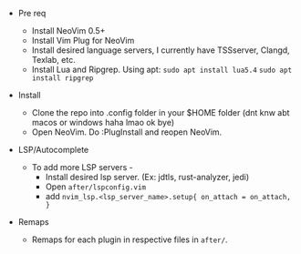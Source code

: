 * Pre req
  * Install NeoVim 0.5+
  * Install Vim Plug for NeoVim
  * Install desired language servers, I currently have TSSserver, Clangd, Texlab, etc.
  * Install Lua and Ripgrep. Using apt: ```sudo apt install lua5.4``` ```sudo apt install ripgrep```

* Install
  * Clone the repo into .config folder in your $HOME folder (dnt knw abt macos or windows haha lmao ok bye)
  * Open NeoVim. Do :PlugInstall and reopen NeoVim.
  
* LSP/Autocomplete
  * To add more LSP servers -
    * Install desired lsp server. (Ex: jdtls, rust-analyzer, jedi)
    * Open ```after/lspconfig.vim``` 
    * add ```nvim_lsp.<lsp_server_name>.setup{ on_attach = on_attach, } ```

* Remaps
  * Remaps for each plugin in respective files in ```after/```. 

